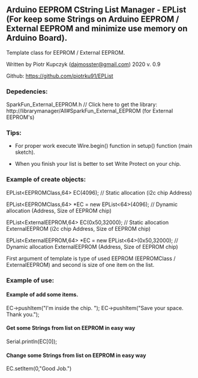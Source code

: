
## Arduino EEPROM CString List Manager  - EPList (For keep some Strings on Arduino EEPROM / External EEPROM and minimize use memory on Arduino Board).

Template class for EEPROM / External EEPROM.

Written by Piotr Kupczyk (dajmosster@gmail.com) 
2020
v. 0.9

Github: https://github.com/piotrku91/EPList

### Depedencies:

SparkFun_External_EEPROM.h // Click here to get the library: http://librarymanager/All#SparkFun_External_EEPROM (for External EEPROM's)

### Tips:

- For proper work execute Wire.begin() function in setup() function (main sketch).

- When you finish your list is better to set Write Protect on your chip.

### Example of create objects:

EPList<EEPROMClass,64> EC(4096); // Static allocation (i2c chip Address)

EPList<EEPROMClass,64> *EC = new EPList<64>(4096); // Dynamic allocation (Address, Size of EEPROM chip)


EPList<ExternalEEPROM,64> EC(0x50,32000); // Static allocation ExternalEEPROM (i2c chip Address, Size of EEPROM chip)

EPList<ExternalEEPROM,64> *EC = new EPList<64>(0x50,32000); // Dynamic allocation ExternalEEPROM  (Address, Size of EEPROM chip)

First argument of template is type of used EEPROM (EEPROMClass / ExternalEEPROM) and second is size of one item on the list.

### Example of use:

#### Example of add some items.

EC->pushItem("I'm inside the chip. ");
EC->pushItem("Save your space. Thank you.");


#### Get some Strings from list on EEPROM in easy way 

 Serial.println(EC[0]);

 #### Change some Strings from list on EEPROM in easy way 

 EC.setItem(0,"Good Job.")

